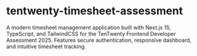 # tentwenty-timesheet-assessment
A modern timesheet management application built with Next.js 15, TypeScript, and TailwindCSS for the TenTwenty Frontend Developer Assessment 2025. Features secure authentication, responsive dashboard, and intuitive timesheet tracking.
